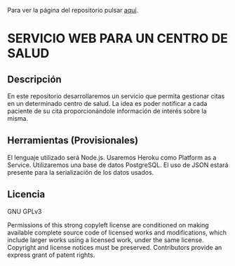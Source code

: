 Para ver la página del repositorio pulsar [aquí](https://alberturria.github.io/Hospital-IV/).




# SERVICIO WEB PARA UN CENTRO DE SALUD

## Descripción

En este repositorio desarrollaremos un servicio que permita gestionar citas en un determinado centro de salud.
La idea es poder notificar a cada paciente de su cita proporcionándole información de interés sobre la misma.


## Herramientas (Provisionales)

El lenguaje utilizado será Node.js.
Usaremos Heroku como Platform as a Service.
Utilizaremos una base de datos PostgreSQL.
El uso de JSON estará presente para la serialización de los datos usados.


## Licencia

GNU GPLv3

Permissions of this strong copyleft license are conditioned on making available complete source code of licensed works and modifications, which include larger works using a licensed work, under the same license. Copyright and license notices must be preserved. Contributors provide an express grant of patent rights.
